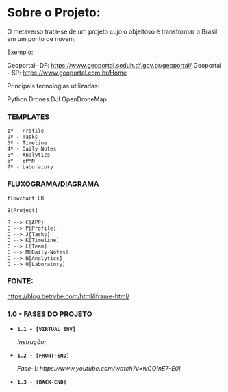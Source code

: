 # Sobre o Projeto:
O metaverso trata-se de um projeto cujo o objeitovo é transformar o Brasil em um ponto de nuvem,

Exemplo: 

Geoportal- DF: <https://www.geoportal.seduh.df.gov.br/geoportal/>
Geoportal - SP: <https://www.geoportal.com.br/Home>

Principais tecnologias utilizadas:

Python
Drones DJI
OpenDroneMap


### TEMPLATES

```
1º - Profile
2º - Tasks
3º - Timeline
4º - Daily Notes
5º - Analytics
6º - BPMN
7º - Laboratory
```


### FLUXOGRAMA/DIAGRAMA

```mermaid
flowchart LR

B[Project]

B --> C{APP}
C --> P[Profile]
C --> J[Tasks]
C --> K[Timeline]
C --> L[Team]
C --> M[Daily-Notes]
C --> N[Analytics]
C --> O[Laboratory]

```

### FONTE:

https://blog.betrybe.com/html/iframe-html/

### 1.0 - FASES DO PROJETO

<ul>
  
  <li>
    <p><b><code>1.1 - [VIRTUAL ENV] </code></b></p>
    <p><i> Instrução:  </i></p>
  </li>
  
  <li>
    <p><b><code>1.2 - [FRONT-END] </code></b></p>
    <p><i> Fase-1: https://www.youtube.com/watch?v=wCOInE7-E0I  </i></p>
  </li> 
  
  <li>
    <p><b><code>1.3 - [BACK-END] </code></b></p>
    <p><i>  </i></p>
  </li>
  
</ul>

